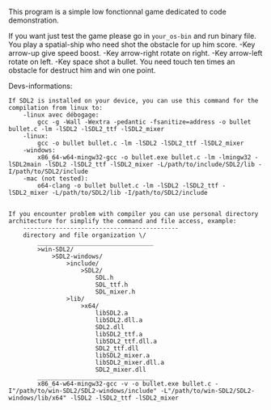 This program is a simple low fonctionnal game dedicated to code demonstration.


If you want just test the game please go in `your_os-bin` and run binary file.
You play a spatial-ship who need shot the obstacle for up him score.
-Key arrow-up give speed boost.
-Key arrow-right rotate on right.
-Key arrow-left rotate on left.
-Key space shot a bullet.
You need touch ten times an obstacle for destruct him and win one point.




Devs-informations:

    If SDL2 is installed on your device, you can use this command for the compilation from linux to:
        -linux avec débogage: 
            gcc -g -Wall -Wextra -pedantic -fsanitize=address -o bullet bullet.c -lm -lSDL2 -lSDL2_ttf -lSDL2_mixer
        -linux: 
            gcc -o bullet bullet.c -lm -lSDL2 -lSDL2_ttf -lSDL2_mixer
        -windows: 
            x86_64-w64-mingw32-gcc -o bullet.exe bullet.c -lm -lmingw32 -lSDL2main -lSDL2 -lSDL2_ttf -lSDL2_mixer -L/path/to/include/SDL2/lib -I/path/to/SDL2/include
        -mac (not tested): 
            o64-clang -o bullet bullet.c -lm -lSDL2 -lSDL2_ttf -lSDL2_mixer -L/path/to/SDL2/lib -I/path/to/SDL2/include


    If you encounter problem with compiler you can use personal directory architecture for simplify the command and file access, example:
        -------------------------------------------
        directory and file organization \/
            ________________________________
            >win-SDL2/
                >SDL2-windows/
                    >include/
                        >SDL2/
                            SDL.h
                            SDL_ttf.h
                            SDL_mixer.h
                    >lib/
                        >x64/
                            libSDL2.a
                            libSDL2.dll.a
                            SDL2.dll
                            libSDL2_ttf.a
                            libSDL2_ttf.dll.a
                            SDL2_ttf.dll
                            libSDL2_mixer.a
                            libSDL2_mixer.dll.a
                            SDL2_mixer.dll
            ________________________________
            x86_64-w64-mingw32-gcc -v -o bullet.exe bullet.c -I"/path/to/win-SDL2/SDL2-windows/include" -L"/path/to/win-SDL2/SDL2-windows/lib/x64" -lSDL2 -lSDL2_ttf -lSDL2_mixer







